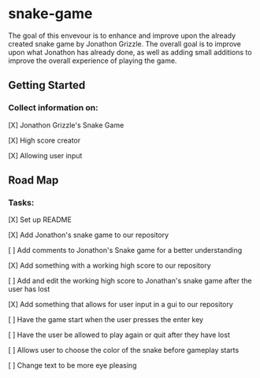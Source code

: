 # snake-game
The goal of this envevour is to enhance and improve upon the already created snake game by Jonathon Grizzle. The overall goal is to
improve upon what Jonathon has already done, as well as adding small additions to improve the overall experience of playing the game.

## Getting Started

### Collect information on:

<p>[X] Jonathon Grizzle's Snake Game</p>  
<p>[X] High score creator</p>  
<p>[X] Allowing user input</p>  

## Road Map

### Tasks:

<p>[X] Set up README  
<p>[X] Add Jonathon's snake game to our repository</p>	 
<p>[ ] Add comments to Jonathon's Snake game for a better understanding</p>
<p>[X] Add something with a working high score to our repository</p>
<p>[ ] Add and edit the working high score to Jonathan's snake game after the user has lost</p>		
<p>[X] Add something that allows for user input in a gui to our repository</p> 
<p>[ ] Have the game start when the user presses the enter key</p>	 
<p>[ ] Have the user be allowed to play again or quit after they have lost</p>	  
<p>[ ] Allows user to choose the color of the snake before gameplay starts</p>	
<p>[ ] Change text to be more eye pleasing</p>	 
